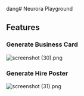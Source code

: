 dang# Neurora Playground

## Features

### Generate Business Card

![screenshot (30).png](https://poketto.oss-cn-hangzhou.aliyuncs.com/screenshot%20(30).png)

### Generate Hire Poster

![screenshot (31).png](https://poketto.oss-cn-hangzhou.aliyuncs.com/screenshot%20(31).png)




